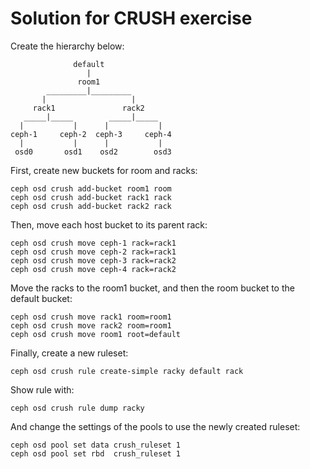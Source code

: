
Solution for CRUSH exercise
============================

Create the hierarchy below:

                  default
                     |
                   room1
            _________|_________
           |                   |
         rack1               rack2
       _____|_____        _____|_____ 
      |           |      |           |
    ceph-1     ceph-2  ceph-3     ceph-4
      |           |      |           |
     osd0       osd1    osd2        osd3

First, create new buckets for room and racks:

    ceph osd crush add-bucket room1 room
    ceph osd crush add-bucket rack1 rack
    ceph osd crush add-bucket rack2 rack

Then, move each host bucket to its parent rack:

    ceph osd crush move ceph-1 rack=rack1
    ceph osd crush move ceph-2 rack=rack1
    ceph osd crush move ceph-3 rack=rack2
    ceph osd crush move ceph-4 rack=rack2

Move the racks to the room1 bucket, and then the room bucket to the default
bucket:

    ceph osd crush move rack1 room=room1
    ceph osd crush move rack2 room=room1
    ceph osd crush move room1 root=default

Finally, create a new ruleset:

    ceph osd crush rule create-simple racky default rack

Show rule with:

    ceph osd crush rule dump racky

And change the settings of the pools to use the newly created ruleset:

    ceph osd pool set data crush_ruleset 1
    ceph osd pool set rbd  crush_ruleset 1
